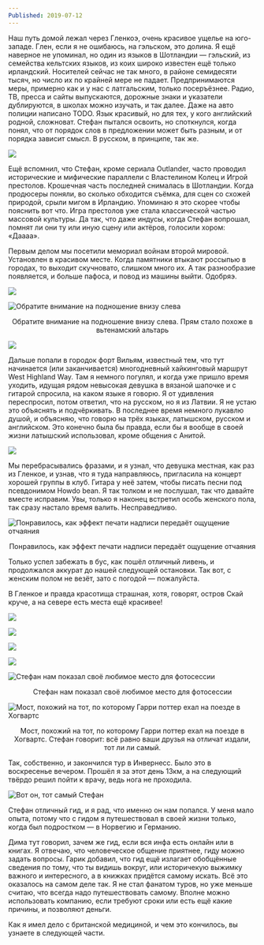 ```yaml
---
Published: 2019-07-12
---
```


Наш путь домой лежал через Гленкоэ, очень красивое ущелье на юго-западе. Глен, если я не ошибаюсь, на гэльском, это долина. Я ещё наверное не упоминал, но один из языков в Шотландии &mdash; гэльский, из семейства кельтских языков, из коих широко известен ещё только ирландский. Носителей сейчас не так много, в районе семидесяти тысяч, но число их по крайней мере не падает. Предпринимаются меры, примерно как и у нас с латгальским, только посеръёзнее. Радио, ТВ, пресса и сайты выпускаются, дорожные знаки и указатели дублируются, в школах можно изучать, и так далее. Даже на авто полиции написано TODO.
Язык красивый, но для тех, у кого английский родной, сложноват. Стефан пытался освоить, но споткнулся, когда понял, что от порядок слов в предложении может быть разным, и от порядка зависит смысл. В русском, в принципе, так же. 


![](https://lh3.googleusercontent.com/js-0iLYhp_XcbEolPTHo1sbwCwKPMct78OoFIMQdSyx_vcGs1A-exvyO5X6UTY0vuVp9VUextiAqrYfr_-M)


Ещё вспомнил, что Стефан, кроме сериала Outlander, часто проводил исторические и мифические параллели с Властелином Колец и Игрой престолов. Крошечная часть последней снималась в Шотландии. Когда продюсеры поняли, во сколько обходится съёмка, для сцен со схожей природой, срыли мигом в Ирландию. Упоминаю я это скорее чтобы пояснить вот что. Игра престолов уже стала классической частью массовой культуры. Да так, что даже индусы, когда Стефан вопрошал, помнят ли они ту или иную сцену или актёров, голосили хором: &#0171;Даааа&#0187;.

Первым делом мы посетили мемориал войнам второй мировой. Установлен в красивом месте. Когда памятники втыкают россыпью в городах, то выходит скучновато, слишком много их. А так разнообразие появляется, и больше пафоса,  и повод из машины выйти. Одобряэ.


![](https://lh3.googleusercontent.com/Xq9nVCisLq2mQVKSeZNLkd5mg_0oIUM_DGfIEmAwptuMvu2SkRZC7rNKC_YZeq9urRnoh1NMxhkDoIisjj4)

![Обратите внимание на подношение внизу слева](https://lh3.googleusercontent.com/Hv0M2hwKD2ORC97jte7Uo6ui2wQ7HrdoX5VrrAW5zdBhgpgA3kXbBo1fCoxefeL7OUbj_AlQwlXa-4-hSYc)
<div style='text-align:center'>Обратите внимание на подношение внизу слева. Прям стало похоже в вьтенамский альтарь </div>


![](https://lh3.googleusercontent.com/lhTh-c0YQvhydWSFSijb_TbYP_iI7JTUoJcsNiZ1iKcsrQu8p1UIpj55CJL70uP_8OSNSty6JK-8LmS-M7s)

Дальше попали в городок форт Вильям, известный тем, что тут начинается (или заканчивается) многодневный хайкинговый маршрут West Highland Way. Там я немного погулял, и когда уже пришло время уходить, идущая рядом невысокая девушка в вязаной шапочке и с гитарой спросила, на каком языке я говорю. Я от удивления переспросил, потом ответил, что на русском, но я из Латвии. Я не устаю это объяснять и подчёркивать. В последнее время немного лукавлю душой, и объясняю, что говорю на трёх языках, латышском, русском и английском. Это конечно была бы правда, если бы я вообще в своей жизни латышский использовал, кроме общения с Анитой.


![](https://lh3.googleusercontent.com/uuqg-e3XHWDOyrqPFCACq2_e0JGKWvudU5ebdLQB6VLUZRQxKqe2bnllkPAvMmF151vl_0cYGDJzWAumSiA)


Мы перебрасывались фразами, и я узнал, что девушка местная, как раз из Гленкое, и узнав, что я туда направляюсь, пригласила на концерт хорошей группы в клуб. Гитара у неё затем, чтобы писать песни под псевдонимом Howdo bean. Я так толком и не послушал, так что давайте вместе исправим. Увы, только я наконец встретил особь женского пола, так сразу настало время валить. Несправедливо. 


![Понравилось, как эффект печати надписи передаёт ощущение отчаяния](https://lh3.googleusercontent.com/zU5FpHEx1eFUcqr4lIQSyvwxt7OrcfXDlXhfvszAH2yV2al7toa_fCJfs8Zm9BQ9S9sVCpUQqN2v9rDmXMA)
<div style='text-align:center'>Понравилось, как эффект печати надписи передаёт ощущение отчаяния</div>

Только успел забежать в бус, как пошёл отличный ливень, и продолжался аккурат до нашей следующей остановки. Так вот, с женским полом не везёт, зато с погодой &mdash; пожалуйста.

В Гленкое и правда красотища страшная, хотя, говорят, остров Скай круче, а на севере есть места ещё красивее!


![](https://lh3.googleusercontent.com/8wwJjoyLBgXDm6Am1esfucx_bgM46FBGkUkSHBaUa5tpCQN1wMEWa6kbZ83CZ3tYhGWHeZd7YfMyM-1ZVVM)

![](https://lh3.googleusercontent.com/FZnipxoNTMRVsoGObQ6xjCAUuFV3FKr2EsVaK0PYQ-QZjr93hXeRDOMW9ExTb6bsG6k-aU1FrwdZF5LQFOk)


![](https://lh3.googleusercontent.com/832C_dKyv2kAKPi-m8ezlev_XHpSmLwlWGyDbbT6pCaLyoYgXFxFoFiw57OVemhDQUtnxh_DMK_qkfeOUhs)

![](https://lh3.googleusercontent.com/FZnipxoNTMRVsoGObQ6xjCAUuFV3FKr2EsVaK0PYQ-QZjr93hXeRDOMW9ExTb6bsG6k-aU1FrwdZF5LQFOk)


![Стефан нам показал своё любимое место для фотосессии](https://lh3.googleusercontent.com/VShl6Go0Vy-n3xc-PSYbGq23T6l-YWcU7yNX3tuWQsIZNRp9p5cndfwOfhEB5N1BmortEL49SVWVhIujbQ0)
<div style='text-align:center'>Стефан нам показал своё любимое место для фотосессии</div>


![Мост, похожий на тот, по которому Гарри поттер ехал на поезде в Хогвартс](https://lh3.googleusercontent.com/R27w8BZK-Ew-rmItQBHiU622t-7OtvF-ItvHVUmtM4OuHG3cNLwZH1aMCnc5QxPHgJKVt_IJajiK9l_jnEg)
<div style='text-align:center'>Мост, похожий на тот, по которому Гарри поттер ехал на поезде в Хогвартс. Стефан говорит: всё равно ваши друзья на отличат издали, тот ли ли самый.</div>

Так, собственно, и закончился тур в Инвернесс. Было это в воскресенье вечером. Прошёл я за этот день 13км, а на следующий твёрдо решил пойти к врачу, ведь нога не проходила.

![Вот он, тот самый Стефан](https://lh3.googleusercontent.com/02sOFBJ3JoIA6YpJV7GKDy09DlCh1XhhBUtLMEvQxsBGAnMYciuyQpNjZ7M1cgnBZZ-i1zFhoLIgqW3e6dw)

Стефан отличный гид, и я рад, что именно он нам попался. У меня мало опыта, потому что с гидом я путешествовал в своей жизни только, когда был подростком — в Норвегию и Германию.

Дима тут говорил, зачем же гид, если вся инфа есть онлайн или в книгах. Я отвечаю, что человеческое общение приятнее, гиду можно задать вопросы. Гарик добавил, что гид ещё излагает обобщённые сведения по тому, что ты видишь вокруг, или историчекую выжимку важного и интересного, а в книжках придётся самому искать. Всё это оказалось на самом деле так. Я не стал фанатом туров, но уже меньше считаю, что всегда надо путешествовать самому. Вполне можно использовать компанию, если требуют сроки или есть ещё какие причины, и позволяют деньги.

Как я имел дело с британской медициной, и чем это кончилось, вы узнаете в следующей части.
